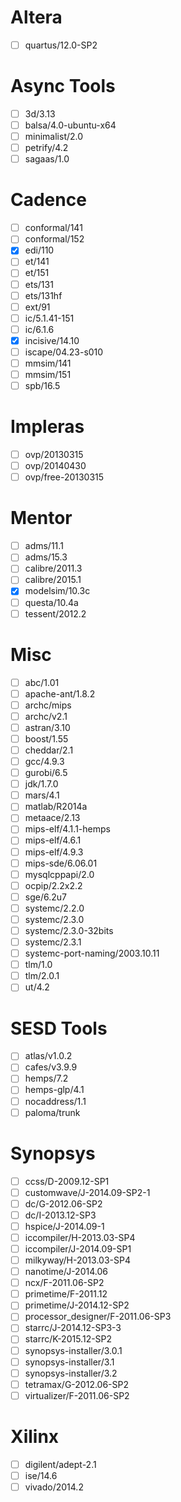 
# Altera
- [ ] quartus/12.0-SP2

# Async Tools
- [ ] 3d/3.13
- [ ] balsa/4.0-ubuntu-x64
- [ ] minimalist/2.0
- [ ] petrify/4.2
- [ ] sagaas/1.0

# Cadence
- [ ] conformal/141
- [ ] conformal/152
- [x] edi/110
- [ ] et/141
- [ ] et/151
- [ ] ets/131
- [ ] ets/131hf
- [ ] ext/91
- [ ] ic/5.1.41-151
- [ ] ic/6.1.6
- [x] incisive/14.10
- [ ] iscape/04.23-s010
- [ ] mmsim/141
- [ ] mmsim/151
- [ ] spb/16.5

# Impleras
- [ ] ovp/20130315
- [ ] ovp/20140430
- [ ] ovp/free-20130315

# Mentor
- [ ] adms/11.1
- [ ] adms/15.3
- [ ] calibre/2011.3
- [ ] calibre/2015.1
- [x] modelsim/10.3c
- [ ] questa/10.4a
- [ ] tessent/2012.2

# Misc
- [ ] abc/1.01
- [ ] apache-ant/1.8.2
- [ ] archc/mips
- [ ] archc/v2.1
- [ ] astran/3.10
- [ ] boost/1.55
- [ ] cheddar/2.1
- [ ] gcc/4.9.3
- [ ] gurobi/6.5
- [ ] jdk/1.7.0
- [ ] mars/4.1
- [ ] matlab/R2014a
- [ ] metaace/2.13
- [ ] mips-elf/4.1.1-hemps
- [ ] mips-elf/4.6.1
- [ ] mips-elf/4.9.3
- [ ] mips-sde/6.06.01
- [ ] mysqlcppapi/2.0
- [ ] ocpip/2.2x2.2
- [ ] sge/6.2u7
- [ ] systemc/2.2.0
- [ ] systemc/2.3.0
- [ ] systemc/2.3.0-32bits
- [ ] systemc/2.3.1
- [ ] systemc-port-naming/2003.10.11
- [ ] tlm/1.0
- [ ] tlm/2.0.1
- [ ] ut/4.2

# SESD Tools
- [ ] atlas/v1.0.2
- [ ] cafes/v3.9.9
- [ ] hemps/7.2
- [ ] hemps-glp/4.1
- [ ] nocaddress/1.1
- [ ] paloma/trunk

# Synopsys
- [ ] ccss/D-2009.12-SP1
- [ ] customwave/J-2014.09-SP2-1
- [ ] dc/G-2012.06-SP2
- [ ] dc/I-2013.12-SP3
- [ ] hspice/J-2014.09-1
- [ ] iccompiler/H-2013.03-SP4
- [ ] iccompiler/J-2014.09-SP1
- [ ] milkyway/H-2013.03-SP4
- [ ] nanotime/J-2014.06
- [ ] ncx/F-2011.06-SP2
- [ ] primetime/F-2011.12
- [ ] primetime/J-2014.12-SP2
- [ ] processor_designer/F-2011.06-SP3
- [ ] starrc/J-2014.12-SP3-3
- [ ] starrc/K-2015.12-SP2
- [ ] synopsys-installer/3.0.1
- [ ] synopsys-installer/3.1
- [ ] synopsys-installer/3.2
- [ ] tetramax/G-2012.06-SP2
- [ ] virtualizer/F-2011.06-SP2

# Xilinx
- [ ] digilent/adept-2.1
- [ ] ise/14.6
- [ ] vivado/2014.2
